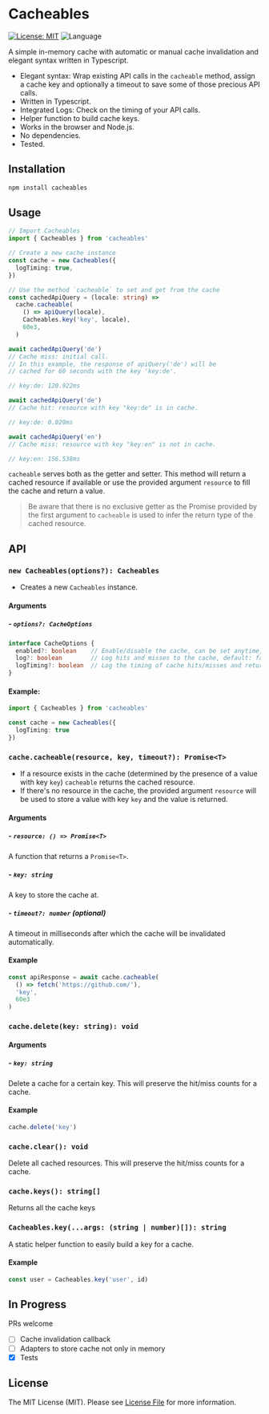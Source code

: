 # Cacheables

[![License: MIT](https://img.shields.io/badge/License-MIT-yellow.svg)](https://opensource.org/licenses/MIT)
![Language](https://img.shields.io/github/languages/top/grischaerbe/cacheables)

A simple in-memory cache with automatic or manual cache invalidation and elegant syntax written in Typescript.

- Elegant syntax: Wrap existing API calls in the `cacheable` method, assign a cache key and optionally a timeout to save some of those precious API calls.
- Written in Typescript.
- Integrated Logs: Check on the timing of your API calls.
- Helper function to build cache keys.
- Works in the browser and Node.js.
- No dependencies.
- Tested.

## Installation

```bash
npm install cacheables
```

## Usage

```ts
// Import Cacheables
import { Cacheables } from 'cacheables'

// Create a new cache instance
const cache = new Cacheables({
  logTiming: true,
})

// Use the method `cacheable` to set and get from the cache
const cachedApiQuery = (locale: string) =>
  cache.cacheable(
    () => apiQuery(locale),
    Cacheables.key('key', locale),
    60e3,
  )

await cachedApiQuery('de')
// Cache miss: initial call.
// In this example, the response of apiQuery('de') will be
// cached for 60 seconds with the key 'key:de'.

// key:de: 120.922ms

await cachedApiQuery('de')
// Cache hit: resource with key "key:de" is in cache.

// key:de: 0.029ms

await cachedApiQuery('en')
// Cache miss: resource with key "key:en" is not in cache.

// key:en: 156.538ms
```

`cacheable` serves both as the getter and setter. This method will return a cached resource if available or use the provided argument `resource` to fill the cache and return a value.

> Be aware that there is no exclusive getter as the Promise provided by the first argument to `cacheable` is used to infer the return type of the cached resource.

## API

### `new Cacheables(options?): Cacheables`

- Creates a new `Cacheables` instance.

#### Arguments

##### - `options?: CacheOptions`

```ts
interface CacheOptions {
  enabled?: boolean    // Enable/disable the cache, can be set anytime, default: true.
  log?: boolean        // Log hits and misses to the cache, default: false. 
  logTiming?: boolean  // Log the timing of cache hits/misses and returns, default: false.
}
```

#### Example:

```ts
import { Cacheables } from 'cacheables'

const cache = new Cacheables({
  logTiming: true
})
```

### `cache.cacheable(resource, key, timeout?): Promise<T>`

- If a resource exists in the cache (determined by the presence of a value with key `key`) `cacheable` returns the cached resource.
- If there's no resource in the cache, the provided argument `resource` will be used to store a value with key `key` and the value is returned.

#### Arguments

##### - `resource: () => Promise<T>`

A function that returns a `Promise<T>`. 

##### - `key: string`

A key to store the cache at.

##### - `timeout?: number` (optional)

A timeout in milliseconds after which the cache will be invalidated automatically.

#### Example

```ts
const apiResponse = await cache.cacheable(
  () => fetch('https://github.com/'),
  'key',
  60e3
)
```

### `cache.delete(key: string): void`

#### Arguments

##### - `key: string`

Delete a cache for a certain key. This will preserve the hit/miss counts for a cache.

#### Example

```ts
cache.delete('key')
```

### `cache.clear(): void`

Delete all cached resources. This will preserve the hit/miss counts for a cache.

### `cache.keys(): string[]`

Returns all the cache keys

### `Cacheables.key(...args: (string | number)[]): string`

A static helper function to easily build a key for a cache.

#### Example

```ts
const user = Cacheables.key('user', id)
```

## In Progress

PRs welcome

- [ ] Cache invalidation callback
- [ ] Adapters to store cache not only in memory
- [X] Tests

## License

The MIT License (MIT). Please see [License File](LICENSE.md) for more information.